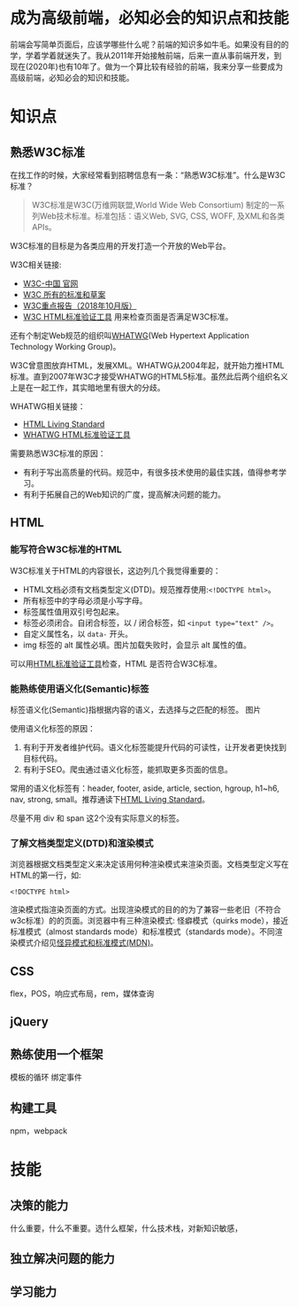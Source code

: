 # 成为高级前端，必知必会的知识点和技能
前端会写简单页面后，应该学哪些什么呢？前端的知识多如牛毛。如果没有目的的学，学着学着就迷失了。我从2011年开始接触前端，后来一直从事前端开发，到现在(2020年)也有10年了。做为一个算比较有经验的前端，我来分享一些要成为高级前端，必知必会的知识和技能。

# 知识点
## 熟悉W3C标准
在找工作的时候，大家经常看到招聘信息有一条：“熟悉W3C标准”。什么是W3C标准？
> W3C标准是W3C(万维网联盟,World Wide Web Consortium) 制定的一系列Web技术标准。标准包括：语义Web, SVG, CSS, WOFF, 及XML和各类APIs。

W3C标准的目标是为各类应用的开发打造一个开放的Web平台。

W3C相关链接:
* [W3C-中国 官网](http://www.chinaw3c.org/standards.html)
* [W3C 所有的标准和草案](https://www.w3.org/TR/?status=rec)
* [W3C重点报告（2018年10月版）](https://www.w3.org/2018/10/w3c-highlights/cn.Overview.html)
* [W3C HTML标准验证工具](https://validator.w3.org/unicorn/) 用来检查页面是否满足W3C标准。

还有个制定Web规范的组织叫[WHATWG](https://whatwg.org/)(Web Hypertext Application Technology Working Group)。

W3C曾意图放弃HTML，发展XML。WHATWG从2004年起，就开始力推HTML标准。直到2007年W3C才接受WHATWG的HTML5标准。虽然此后两个组织名义上是在一起工作，其实暗地里有很大的分歧。

WHATWG相关链接：
* [HTML Living Standard](https://html.spec.whatwg.org/multipage/)
* [WHATWG HTML标准验证工具](https://whatwg.org/validator/)

需要熟悉W3C标准的原因：
* 有利于写出高质量的代码。规范中，有很多技术使用的最佳实践，值得参考学习。
* 有利于拓展自己的Web知识的广度，提高解决问题的能力。

## HTML
### 能写符合W3C标准的HTML
W3C标准关于HTML的内容很长，这边列几个我觉得重要的：
* HTML文档必须有文档类型定义(DTD)。规范推荐使用:`<!DOCTYPE html>`。
* 所有标签中的字母必须是小写字母。
* 标签属性值用双引号包起来。
* 标签必须闭合。自闭合标签，以 / 闭合标签，如 `<input type="text" />`。
* 自定义属性名，以 `data-` 开头。
* img 标签的 alt 属性必填。图片加载失败时，会显示 alt 属性的值。

可以用[HTML标准验证工具](https://validator.w3.org/unicorn/)检查，HTML 是否符合W3C标准。

### 能熟练使用语义化(Semantic)标签
标签语义化(Semantic)指根据内容的语义，去选择与之匹配的标签。
图片

使用语义化标签的原因：
1. 有利于开发者维护代码。语义化标签能提升代码的可读性，让开发者更快找到目标代码。
2. 有利于SEO。爬虫通过语义化标签，能抓取更多页面的信息。

常用的语义化标签有：header, footer, aside, article, section, hgroup, h1\~h6, nav, strong, small。推荐通读下[HTML Living Standard](https://html.spec.whatwg.org/multipage/)。

尽量不用 div 和 span 这2个没有实际意义的标签。

### 了解文档类型定义(DTD)和渲染模式
浏览器根据文档类型定义来决定该用何种渲染模式来渲染页面。文档类型定义写在HTML的第一行，如:
```
<!DOCTYPE html>
```

渲染模式指渲染页面的方式。出现渲染模式的目的的为了兼容一些老旧（不符合w3c标准）的的页面。浏览器中有三种渲染模式: 怪癖模式（quirks mode），接近标准模式（almost standards mode）和标准模式（standards mode）。不同渲染模式介绍见[怪异模式和标准模式(MDN)](https://developer.mozilla.org/zh-CN/docs/Web/HTML/Quirks_Mode_and_Standards_Mode)。



## CSS
flex，POS，响应式布局，rem，媒体查询

## jQuery

## 熟练使用一个框架
模板的循环
绑定事件

## 构建工具
npm，webpack

# 技能
## 决策的能力
什么重要，什么不重要。选什么框架，什么技术栈，对新知识敏感，

## 独立解决问题的能力


## 学习能力